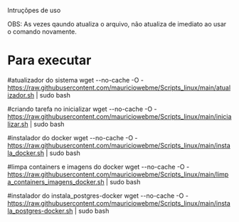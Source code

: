 Intruçõpes de uso

OBS: As vezes qaundo atualiza o arquivo, não atualiza de imediato ao usar o comando novamente.

# Para executar 

#atualizador do sistema
wget --no-cache -O - https://raw.githubusercontent.com/mauriciowebme/Scripts_linux/main/atualizador.sh | sudo bash

#criando tarefa no inicializar
wget --no-cache -O - https://raw.githubusercontent.com/mauriciowebme/Scripts_linux/main/inicializar.sh | sudo bash

#instalador do docker 
wget --no-cache -O - https://raw.githubusercontent.com/mauriciowebme/Scripts_linux/main/instala_docker.sh | sudo bash

#limpa containers e imagens do docker 
wget --no-cache -O - https://raw.githubusercontent.com/mauriciowebme/Scripts_linux/main/limpa_containers_imagens_docker.sh | sudo bash

#instalador do instala_postgres-docker 
wget --no-cache -O - https://raw.githubusercontent.com/mauriciowebme/Scripts_linux/main/instala_postgres-docker.sh | sudo bash

